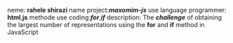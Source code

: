 neme: **rahele shirazi**
name project:***maxomim-js***
use language programmer: **html**,**js**
methode use coding:***for***,***if***
description:
The ***challenge*** of obtaining the largest number of representations using the **for** and **if** method in JavaScript
